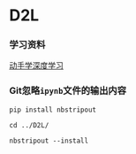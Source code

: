 # D2L

### 学习资料

[动手学深度学习](https://zh.d2l.ai/chapter_introduction/index.html)

### Git忽略`ipynb`文件的输出内容

```
pip install nbstripout

cd ../D2L/

nbstripout --install
```
